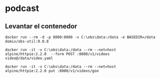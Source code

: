 # podcast


## Levantar el contenedor

```
docker run --rm -d -p 8080:8080 -v C:\obs\data:/data -e BASEDIR=/data domix/obs-util:0.0.8
```

```
docker run -it -v C:\obs\data:/data --rm --net=host alpine/httpie:2.2.0  --form POST :8080/v1/videos video@/data/video.yaml 
```

```
docker run -it -v C:\obs\data:/data --rm --net=host alpine/httpie:2.2.0 put :8080/v1/videos/goo
```


